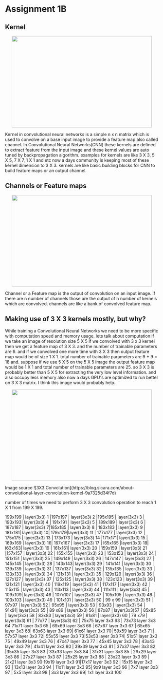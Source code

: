 # **Assignment 1B**
## Kernel 
<p align="center">
  <img width="460" height="300" src="https://mlblr.com/images/4-2ConvolutionSmall.gif">
</p>
Kernel in convolutional neural networks is a simple n x n matrix which is used to convolve on a base input image to provide a feature map also called channel. In Convolutional Neural Networks(CNN) these kernels are defined to extract feature from the input image and these kernel values are auto tuned by backpropagation algorithm. examples for kernels are like 3 X 3, 5 X 5, 7 X 7, 1 X 1 and etc now a days community is keeping most of these kernel dimension to 3 X 3. kernels are like basic building blocks for CNN to build feature maps or an output channel.

## Channels or Feature maps
<p align="center">
  <img width="460" height="300" src="https://i.stack.imgur.com/ZgG1Z.png">
</p>
Channel or a Feature map is the output of convolution on an input image. if there are n number of channels those are the output of n number of kernels which are convolved. channels are like a bank of convolved feature map. 

## Making use of 3 X 3 kernels mostly, but why?
While training a Convolutional Neural Networks we need to be more specific with computation speed and memory usage. lets talk about computation if we take an image of resolution size 5 X 5 if we convolved with 3 x 3 kernel then we get a feature map of 3 X 3. and the number of trainable parameters are 9. and if we convolved one more time with 3 X 3 then output feature map would be of size 1 X 1. total number of trainable parameters are 9 + 9 = 18 and. suppose if we use 5 X 5 on the 5 X 5 image the output feature map would be 1 X 1 and total number of trainable parameters are 25. so 3 X 3 is probably better than 5 X 5 for extracting the very low level information. and also occupy less memory also now a days GPU's are optimized to run better on 3 X 3 matrix. I think this image would probably help.
<p align="center">
  <img width="460" height="300" src="https://cdn-images-1.medium.com/max/2400/1*LnMqoqcDp02as5OOzaBcLQ.png">
</p>
Image source ![3X3 Convolution](https://blog.sicara.com/about-convolutional-layer-convolution-kernel-9a7325d34f7d) 


number of times we need to perform 3 X 3 convolution operation to reach 1 X 1 from 199 X 199.

199x199 | layer(3x3) 1 |197x197 | layer(3x3) 2 |195x195 | layer(3x3) 3 | 193x193|    layer(3x3) 4 | 191x191 | layer(3x3) 5 | 189x189 | layer(3x3) 6 | 187x187 | layer(3x3) 7|185x185 | layer(3x3) 8 | 183x183 | layer(3x3) 9 | 181x181| layer(3x3) 10| 179x179|layer(3x3) 11 | 177x177 | layer(3x3) 12 | 175x175 | layer(3x3) 13 | 173x173 | layer(3x3) 14 |171x171| layer(3x3) 15 | 169x169 | layer(3x3) 16| 167x167 | layer(3x3) 17 | l65x165 |layer(3x3) 18| l63x163| layer(3x3) 19 | 161x161| layer(3x3) 20 | 159x159 | layer(3x3) 21 |157x157 | layer(3x3) 22 | 155x155 | layer(3x3) 23 | 153x153 | layer(3x3) 24 | 151x151 | layer(3x3) 25 | 149x149 | layer(3x3) 26 | 147x147 | layer(3x3) 27 | 145x145 | layer(3x3) 28 | 143x143| layer(3x3) 29 | 141x141 | layer(3x3) 30 | 139x139 | layer(3x3) 31 | 137x137 | layer(3x3) 32 | 135x135 | layer(3x3) 33 | 133x133 | layer(3x3) 34 | 131x131 | layer(3x3) 35 | 129x129 | layer(3x3) 36 | 127x127 | layer(3x3) 37 | 125x125 | layer(3x3) 38 | 123x123 | layer(3x3) 39 | 121x121 | layer(3x3) 40 | 119x119 | layer(3x3) 41 | 117x117 | layer(3x3) 42 | 115x115 | layer(3x3) 43 | 113x113 | layer(3x3) 44 | 111x111 | layer(3x3) 45 | 109x109| layer(3x3) 46 | 107x107 | layer(3x3) 47 | 105x105 | layer(3x3) 48 | 103x103 | layer(3x3) 49 | 101x101 | layer(3x3) 50 | 99 x 99 | layer(3x3) 51 | 97x97 | layer(3x3) 52 | 95x95 | layer(3x3) 53 | 93x93 | layer(3x3) 54 | 91x91| layer(3x3) 55 | 89 x89 | layer(3x3) 56 | 87x87 | layer(3x3)57 | 85x85 | layer(3x3) 58 | 83x83 | layer(3x3) 59 | 81x81 | layer(3x3) 60 | 79 x79 | layer(3x3) 61 | 77x77 | layer(3x3) 62 | 75x75 layer  3x3 63 | 73x73 layer  3x3 64 71x71 layer  3x3 65 | 69x69 layer  3x3 66 | 67x67 layer  3x3 67 | 65x65 layer  3x3 68| 63x63 layer  3x3 69| 61x61 layer  3x3 70| 59x59 layer  3x3 71 | 57x57 layer  3x3 72| 55x55 layer  3x3 73|53x53 layer  3x3 74| 51x51 layer  3x3 75 | 49x49 layer  3x3 76 | 47x47 layer  3x3 77 | 45x45 layer  3x3 78 | 43x43 layer  3x3 79 | 41x41 layer  3x3 80 | 39x39 layer  3x3 81 | 37x37 layer  3x3 82 |35x35 layer  3x3 83 | 33x33 layer  3x3 84 | 31x31 layer  3x3 85 | 29x29 layer  3x3 86 | 27x27 layer  3x3 87 | 25x25 layer  3x3 88 | 23x23 layer  3x3 89 | 21x21 layer  3x3 90 19x19 layer  3x3 91|17x17 layer  3x3 92 | 15x15 layer  3x3 93 | 13x13 layer  3x3 94 | 11x11 layer  3x3 95| 9x9 layer  3x3 96 | 7x7 layer  3x3 97 | 5x5 layer  3x3 98 | 3x3 layer  3x3 99| 1x1 layer  3x3 100
